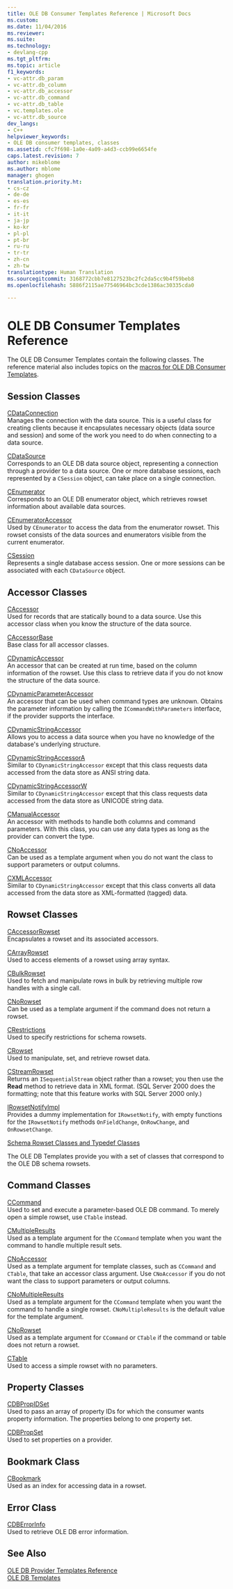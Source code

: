 ```yaml
---
title: OLE DB Consumer Templates Reference | Microsoft Docs
ms.custom: 
ms.date: 11/04/2016
ms.reviewer: 
ms.suite: 
ms.technology:
- devlang-cpp
ms.tgt_pltfrm: 
ms.topic: article
f1_keywords:
- vc-attr.db_param
- vc-attr.db_column
- vc-attr.db_accessor
- vc-attr.db_command
- vc-attr.db_table
- vc.templates.ole
- vc-attr.db_source
dev_langs:
- C++
helpviewer_keywords:
- OLE DB consumer templates, classes
ms.assetid: cfc7f698-1a0e-4a09-a4d3-ccb99e6654fe
caps.latest.revision: 7
author: mikeblome
ms.author: mblome
manager: ghogen
translation.priority.ht:
- cs-cz
- de-de
- es-es
- fr-fr
- it-it
- ja-jp
- ko-kr
- pl-pl
- pt-br
- ru-ru
- tr-tr
- zh-cn
- zh-tw
translationtype: Human Translation
ms.sourcegitcommit: 3168772cbb7e8127523bc2fc2da5cc9b4f59beb8
ms.openlocfilehash: 5886f2115ae77546964bc3cde1386ac30335cda0

---
```

# OLE DB Consumer Templates Reference
The OLE DB Consumer Templates contain the following classes. The reference material also includes topics on the [macros for OLE DB Consumer Templates](../../data/oledb/macros-and-global-functions-for-ole-db-consumer-templates.md).  
  
## Session Classes  
 [CDataConnection](../../data/oledb/cdataconnection-class.md)  
 Manages the connection with the data source. This is a useful class for creating clients because it encapsulates necessary objects (data source and session) and some of the work you need to do when connecting to a data source.  
  
 [CDataSource](../../data/oledb/cdatasource-class.md)  
 Corresponds to an OLE DB data source object, representing a connection through a provider to a data source. One or more database sessions, each represented by a `CSession` object, can take place on a single connection.  
  
 [CEnumerator](../../data/oledb/cenumerator-class.md)  
 Corresponds to an OLE DB enumerator object, which retrieves rowset information about available data sources.  
  
 [CEnumeratorAccessor](../../data/oledb/cenumeratoraccessor-class.md)  
 Used by `CEnumerator` to access the data from the enumerator rowset. This rowset consists of the data sources and enumerators visible from the current enumerator.  
  
 [CSession](../../data/oledb/csession-class.md)  
 Represents a single database access session. One or more sessions can be associated with each `CDataSource` object.  
  
## Accessor Classes  
 [CAccessor](../../data/oledb/caccessor-class.md)  
 Used for records that are statically bound to a data source. Use this accessor class when you know the structure of the data source.  
  
 [CAccessorBase](../../data/oledb/caccessorbase-class.md)  
 Base class for all accessor classes.  
  
 [CDynamicAccessor](../../data/oledb/cdynamicaccessor-class.md)  
 An accessor that can be created at run time, based on the column information of the rowset. Use this class to retrieve data if you do not know the structure of the data source.  
  
 [CDynamicParameterAccessor](../../data/oledb/cdynamicparameteraccessor-class.md)  
 An accessor that can be used when command types are unknown. Obtains the parameter information by calling the `ICommandWithParameters` interface, if the provider supports the interface.  
  
 [CDynamicStringAccessor](../../data/oledb/cdynamicstringaccessor-class.md)  
 Allows you to access a data source when you have no knowledge of the database's underlying structure.  
  
 [CDynamicStringAccessorA](../../data/oledb/cdynamicstringaccessora-class.md)  
 Similar to `CDynamicStringAccessor` except that this class requests data accessed from the data store as ANSI string data.  
  
 [CDynamicStringAccessorW](../../data/oledb/cdynamicstringaccessorw-class.md)  
 Similar to `CDynamicStringAccessor` except that this class requests data accessed from the data store as UNICODE string data.  
  
 [CManualAccessor](../../data/oledb/cmanualaccessor-class.md)  
 An accessor with methods to handle both columns and command parameters. With this class, you can use any data types as long as the provider can convert the type.  
  
 [CNoAccessor](../../data/oledb/cnoaccessor-class.md)  
 Can be used as a template argument when you do not want the class to support parameters or output columns.  
  
 [CXMLAccessor](../../data/oledb/cxmlaccessor-class.md)  
 Similar to `CDynamicStringAccessor` except that this class converts all data accessed from the data store as XML-formatted (tagged) data.  
  
## Rowset Classes  
 [CAccessorRowset](../../data/oledb/caccessorrowset-class.md)  
 Encapsulates a rowset and its associated accessors.  
  
 [CArrayRowset](../../data/oledb/carrayrowset-class.md)  
 Used to access elements of a rowset using array syntax.  
  
 [CBulkRowset](../../data/oledb/cbulkrowset-class.md)  
 Used to fetch and manipulate rows in bulk by retrieving multiple row handles with a single call.  
  
 [CNoRowset](../../data/oledb/cnorowset-class.md)  
 Can be used as a template argument if the command does not return a rowset.  
  
 [CRestrictions](../../data/oledb/crestrictions-class.md)  
 Used to specify restrictions for schema rowsets.  
  
 [CRowset](../../data/oledb/crowset-class.md)  
 Used to manipulate, set, and retrieve rowset data.  
  
 [CStreamRowset](../../data/oledb/cstreamrowset-class.md)  
 Returns an `ISequentialStream` object rather than a rowset; you then use the **Read** method to retrieve data in XML format. (SQL Server 2000 does the formatting; note that this feature works with SQL Server 2000 only.)  
  
 [IRowsetNotifyImpl](../../data/oledb/irowsetnotifyimpl-class.md)  
 Provides a dummy implementation for `IRowsetNotify`, with empty functions for the `IRowsetNotify` methods `OnFieldChange`, `OnRowChange`, and `OnRowsetChange`.  
  
 [Schema Rowset Classes and Typedef Classes](../../data/oledb/schema-rowset-classes-and-typedef-classes.md)  
  
 The OLE DB Templates provide you with a set of classes that correspond to the OLE DB schema rowsets.  
  
## Command Classes  
 [CCommand](../../data/oledb/ccommand-class.md)  
 Used to set and execute a parameter-based OLE DB command. To merely open a simple rowset, use `CTable` instead.  
  
 [CMultipleResults](../../data/oledb/cmultipleresults-class.md)  
 Used as a template argument for the `CCommand` template when you want the command to handle multiple result sets.  
  
 [CNoAccessor](../../data/oledb/cnoaccessor-class.md)  
 Used as a template argument for template classes, such as `CCommand` and `CTable`, that take an accessor class argument. Use `CNoAccessor` if you do not want the class to support parameters or output columns.  
  
 [CNoMultipleResults](../../data/oledb/cnomultipleresults-class.md)  
 Used as a template argument for the `CCommand` template when you want the command to handle a single rowset. `CNoMultipleResults` is the default value for the template argument.  
  
 [CNoRowset](../../data/oledb/cnorowset-class.md)  
 Used as a template argument for `CCommand` or `CTable` if the command or table does not return a rowset.  
  
 [CTable](../../data/oledb/ctable-class.md)  
 Used to access a simple rowset with no parameters.  
  
## Property Classes  
 [CDBPropIDSet](../../data/oledb/cdbpropidset-class.md)  
 Used to pass an array of property IDs for which the consumer wants property information. The properties belong to one property set.  
  
 [CDBPropSet](../../data/oledb/cdbpropset-class.md)  
 Used to set properties on a provider.  
  
## Bookmark Class  
 [CBookmark](../../data/oledb/cbookmark-class.md)  
 Used as an index for accessing data in a rowset.  
  
## Error Class  
 [CDBErrorInfo](../../data/oledb/cdberrorinfo-class.md)  
 Used to retrieve OLE DB error information.  
  
## See Also  
 [OLE DB Provider Templates Reference](../../data/oledb/ole-db-provider-templates-reference.md)   
 [OLE DB Templates](../../data/oledb/ole-db-templates.md)


<!--HONumber=Jan17_HO2-->


